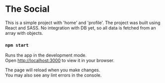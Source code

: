 # The Social

This is a simple project with 'home' and 'profile'.
The project was built using React and SASS.
No integration with DB yet, so all data is fetched from an array with objects.

### `npm start`

Runs the app in the development mode.\
Open [http://localhost:3000](http://localhost:3000) to view it in your browser.

The page will reload when you make changes.\
You may also see any lint errors in the console.

